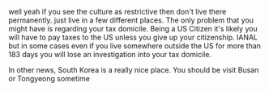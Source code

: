 well yeah if you see the culture as restrictive then don't live there permanently. just live in a few different places. The only problem that you might have is regarding your tax domicile. Being a US Citizen it's likely you will have to pay taxes to the US unless you give up your citizenship. IANAL but in some cases even if you live somewhere outside the US for more than 183 days you will lose an investigation into your tax domicile.

In other news, South Korea is a really nice place. You should be visit Busan or Tongyeong sometime
